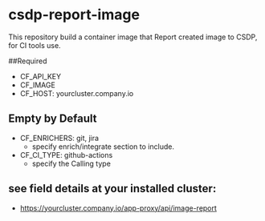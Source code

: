 # csdp-report-image
This repository build a container image that Report created image to CSDP, for CI tools use.

##Required
* CF_API_KEY
* CF_IMAGE
* CF_HOST:  yourcluster.company.io

## Empty by Default
* CF_ENRICHERS: git, jira
  * specify enrich/integrate section to include. 
* CF_CI_TYPE: github-actions
  * specify the Calling type
  
## see field details at your installed cluster: 
* https://yourcluster.company.io/app-proxy/api/image-report
